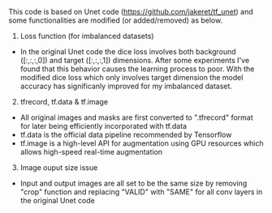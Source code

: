 This code is based on Unet code (https://github.com/jakeret/tf_unet) and some functionalities are modified (or added/removed) 
as below. 

1. Loss function (for imbalanced datasets)
 - In the original Unet code the dice loss involves both background ([:,:,:,0]) and target ([:,:,:,1]) dimensions. After some
   experiments I've found that this behavior causes the learning process to poor. With the modified dice loss which only involves target 
   dimension the model accuracy has significanly improved for my imbalanced dataset. 
   
2. tfrecord, tf.data & tf.image 
 - All original images and masks are first converted to ".tfrecord" format for later being efficiently incorporated with tf.data 
 - tf.data is the official data pipeline recommended by Tensorflow 
 - tf.image is a high-level API for augmentation using GPU resources which allows high-speed real-time augmentation
 

3. Image ouput size issue
 - Input and output images are all set to be the same size by removing "crop" function and replacing "VALID" with "SAME" for all conv
   layers in the original Unet code 
